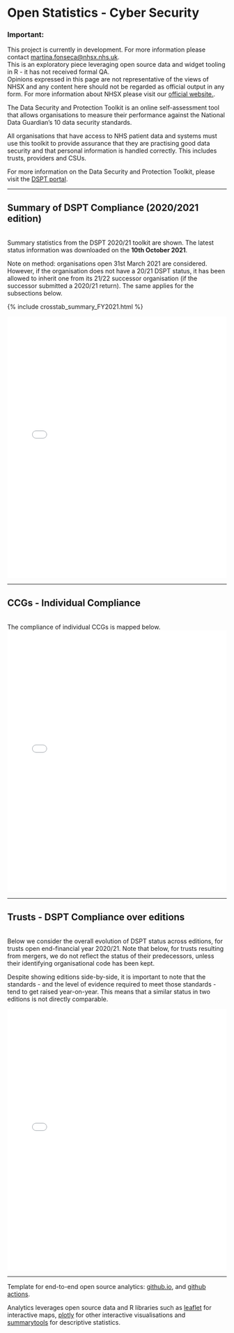 <script src="https://cdn.plot.ly/plotly-latest.min.js"></script>

# Open Statistics - Cyber Security
<!---
{% include update.html %}

<div class="nhsuk-warning-callout">
  <h3 class="nhsuk-warning-callout__label">
    Important<span class="nhsuk-u-visually-hidden">:</span>
  </h3>
  <p>This project is currently in development. For more information please contact <a
                class="nhsuk-footer__list-item-link"
                href="{{ site.github.owner_url }}"
                >{{ site.github.owner_name }}</a>
   </p>
</div>
-->

<div class="nhsuk-warning-callout">
  <h3 class="nhsuk-warning-callout__label">
    Important<span class="nhsuk-u-visually-hidden">:</span>
  </h3>
  <p>This project is currently in development. For more information please contact <a href="mailto:martina.fonseca@nhsx.nhs.uk">martina.fonseca@nhsx.nhs.uk</a>. <br>This is an exploratory piece leveraging open source data and widget tooling in R - it has not received formal QA. <br>Opinions expressed in this page are not representative of the views of NHSX and any content here should not be regarded as official output in any form. For more information about NHSX please visit our <a href="https://www.nhsx.nhs.uk/">official website.</a>.
   </p>
</div>

The Data Security and Protection Toolkit is an online self-assessment tool that allows organisations to measure their performance against the National Data Guardian’s 10 data security standards.

All organisations that have access to NHS patient data and systems must use this toolkit to provide assurance that they are practising good data security and that personal information is handled correctly. This includes trusts, providers and CSUs.

For more information on the Data Security and Protection Toolkit, please visit the <a href="https://www.dsptoolkit.nhs.uk/">DSPT portal</a>.

<hr class="nhsuk-u-margin-top-0 nhsuk-u-margin-bottom-6">

## Summary of DSPT Compliance (2020/2021 edition)
<br>
Summary statistics from the DSPT 2020/21 toolkit are shown. The latest status information was downloaded on the <b>10th October 2021</b>.

Note on method: organisations open 31st March 2021 are considered. However, if the organisation does not have a 20/21 DSPT status, it has been allowed to inherit one from its 21/22 successor organisation (if the successor submitted a 2020/21 return). The same applies for the subsections below.

<!---
# <iframe src="https://nhsx.github.io/open-cyber/myplotly.html" height="600px" width="100%" style="border:none;"></iframe>
-->

{% include crosstab_summary_FY2021.html %}

<iframe src="barchart_summary_FY2021_w.html" height="600px" width="100%" style="border:none;"></iframe>

<hr class="nhsuk-u-margin-top-0 nhsuk-u-margin-bottom-6">


## CCGs - Individual Compliance
<br>
The compliance of individual CCGs is mapped below.

<iframe src="choropleth_DSPT_CCG.html" height="600px" width="100%" style="border:none;"></iframe>

<hr class="nhsuk-u-margin-top-0 nhsuk-u-margin-bottom-6">

## Trusts - DSPT Compliance over editions
<br>
Below we consider the overall evolution of DSPT status across editions, for trusts open end-financial year 2020/21.
Note that below, for trusts resulting from mergers, we do not reflect the status of their predecessors, unless their identifying organisational code has been kept.

Despite showing editions side-by-side, it is important to note that the standards - and the level of evidence required to meet those standards - tend to get raised year-on-year. This means that a similar status in two editions is not directly comparable.

<iframe src="SankeyTrustDSPT.html" height="600px" width="100%" style="border:none;"></iframe>

<hr class="nhsuk-u-margin-top-0 nhsuk-u-margin-bottom-6">

Template for end-to-end open source analytics: [github.io](https://pages.github.com/), and [github actions](https://github.com/features/actions).

Analytics leverages open source data and R libraries such as [leaflet](https://cran.r-project.org/web/packages/leaflet/index.html) for interactive maps, [plotly](https://plotly.com/r/) for other interactive visualisations and [summarytools](https://cran.r-project.org/web/packages/summarytools/vignettes/introduction.html) for descriptive statistics.
